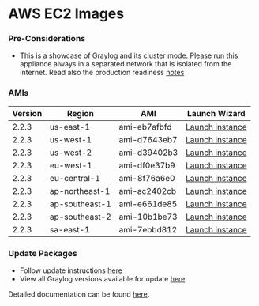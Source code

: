 AWS EC2 Images
==============

### Pre-Considerations

  * This is a showcase of Graylog and its cluster mode. Please run this appliance always in a separated network that is isolated from the internet.
    Read also the production readiness [notes](http://docs.graylog.org/en/latest/pages/installation/virtual_machine_appliances.html#production-readiness)

### AMIs

| Version | Region | AMI | Launch Wizard |
|---------|--------|-----|-------------|
| 2.2.3  | us-east-1 | ami-eb7afbfd | [Launch instance](https://console.aws.amazon.com/ec2/v2/home?region=us-east-1#LaunchInstanceWizard:ami=ami-eb7afbfd) |
| 2.2.3  | us-west-1 | ami-d7643eb7 | [Launch instance](https://console.aws.amazon.com/ec2/v2/home?region=us-west-1#LaunchInstanceWizard:ami=ami-d7643eb7) |
| 2.2.3  | us-west-2 | ami-d39402b3 | [Launch instance](https://console.aws.amazon.com/ec2/v2/home?region=us-west-2#LaunchInstanceWizard:ami=ami-d39402b3) |
| 2.2.3  | eu-west-1 | ami-df0e37b9 | [Launch instance](https://console.aws.amazon.com/ec2/v2/home?region=eu-west-1#LaunchInstanceWizard:ami=ami-df0e37b9) |
| 2.2.3  | eu-central-1 | ami-8f76a6e0 | [Launch instance](https://console.aws.amazon.com/ec2/v2/home?region=eu-central-1#LaunchInstanceWizard:ami=ami-8f76a6e0) |
| 2.2.3  | ap-northeast-1 | ami-ac2402cb | [Launch instance](https://console.aws.amazon.com/ec2/v2/home?region=ap-northeast-1#LaunchInstanceWizard:ami=ami-ac2402cb) |
| 2.2.3  | ap-southeast-1 | ami-e661de85 | [Launch instance](https://console.aws.amazon.com/ec2/v2/home?region=ap-southeast-1#LaunchInstanceWizard:ami=ami-e661de85) |
| 2.2.3  | ap-southeast-2 | ami-10b1be73 | [Launch instance](https://console.aws.amazon.com/ec2/v2/home?region=ap-southeast-2#LaunchInstanceWizard:ami=ami-10b1be73) |
| 2.2.3  | sa-east-1 | ami-7ebbd812 | [Launch instance](https://console.aws.amazon.com/ec2/v2/home?region=sa-east-1#LaunchInstanceWizard:ami=ami-7ebbd812) |

### Update Packages

  * Follow update instructions [here](http://docs.graylog.org/en/2.2/pages/installation/graylog_ctl.html#upgrade-graylog)
  * View all Graylog versions available for update [here](https://packages.graylog2.org/appliances/ubuntu)

Detailed documentation can be found [here](http://docs.graylog.org/en/latest/pages/installation/aws.html).

